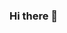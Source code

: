 ### Hi there 👋

<!--
**mmaysami/mmaysami** is a ✨ _special_ ✨ repository because its `README.md` (this file) appears on your GitHub profile.

Here are some ideas to get you started:

- 🔭 I’m currently working on ...
- 🌱 I’m currently learning ...
- 👯 I’m looking to collaborate on ...
- 🤔 I’m looking for help with ...
- 💬 Ask me about ...
- 📫 How to reach me: ...
- 😄 Pronouns: ...
- ⚡ Fun fact: ...


### Hi there 👋

I am told this is a ✨ _special_ ✨ repository, apparently for me to talk about me. 🤷🏼‍♂️

### 🖥 Work

* I am currently working as a staff data scientist at [Shopify](https://github.com/shopify). After having spent a number of years extolling the virtues of automated testing and test-driven development, I am now focusing on helping teams share their work with the open source community.
* Prior to this, I was working as a senior advisor of data science at [CVS Health](https://cvshealth.com/), building a variety pricing and optimization workflows.
* Prior to _that_, I was building and manging various analytics and data driven products with market research focus at [Nielsen IQ](https://nielseniq.com/global/en/).

* Prior to _that_, I was technical project manager and building several data driven models in oil and gas industry.

### 🕹 Non-Work

* 📚 I’m currently reading [...]().
* In my spare time (ha!), I play sports mostly and read/listen on various topics.
* 🏃 I used to .... Now I just do it for the sheer enjoyment of it.

### 🎓 Learnings

* Spanish. Grew up speaking English & French and have precious little opportunity to make use of the latter here in Boston.
* Java, amusingly enough. The first language I learned, but I have been away a _long_ while.

### 🎲 Random

* 
-->

